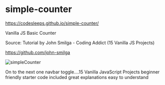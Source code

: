 # simple-counter

https://codesleeps.github.io/simple-counter/

Vanilla JS Basic Counter


Source: Tutorial by John Smilga - Coding Addict (15 Vanilla JS Projects)

https://github.com/john-smilga

![simpleCounter](https://user-images.githubusercontent.com/125808990/222778262-0e7890c5-1e0b-4f7c-a73c-2241286b5a81.png)

On to the next one navbar toggle....15 Vanilla JavaScript Projects beginner friendly starter code included great explanations easy to understand
